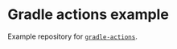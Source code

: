 # Gradle actions example

Example repository for [`gradle-actions`](https://github.com/MrRamych/gradle-actions).

